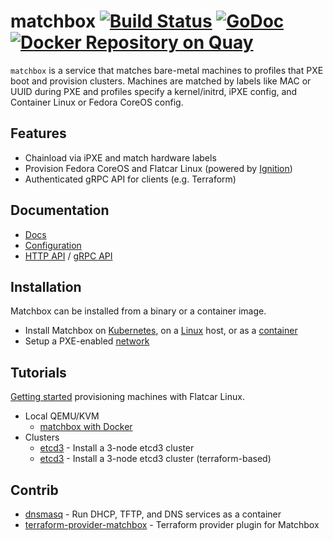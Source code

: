# matchbox [![Build Status](https://travis-ci.org/poseidon/matchbox.svg?branch=master)](https://travis-ci.org/poseidon/matchbox) [![GoDoc](https://godoc.org/github.com/poseidon/matchbox?status.svg)](https://godoc.org/github.com/poseidon/matchbox) [![Docker Repository on Quay](https://quay.io/repository/poseidon/matchbox/status "Docker Repository on Quay")](https://quay.io/repository/poseidon/matchbox)

`matchbox` is a service that matches bare-metal machines to profiles that PXE boot and provision clusters. Machines are matched by labels like MAC or UUID during PXE and profiles specify a kernel/initrd, iPXE config, and Container Linux or Fedora CoreOS config.

## Features

* Chainload via iPXE and match hardware labels
* Provision Fedora CoreOS and Flatcar Linux (powered by [Ignition](https://github.com/coreos/ignition))
* Authenticated gRPC API for clients (e.g. Terraform)

## Documentation

* [Docs](https://matchbox.psdn.io/)
* [Configuration](docs/config.md)
* [HTTP API](docs/api-http.md) / [gRPC API](docs/grpc-api.md)

## Installation

Matchbox can be installed from a binary or a container image.

* Install Matchbox on [Kubernetes](docs/deployment.md#kubernetes), on a [Linux](docs/deployment.md) host, or as a [container](docs/deployment.md#docker)
* Setup a PXE-enabled [network](docs/network-setup.md)

## Tutorials

[Getting started](docs/getting-started.md) provisioning machines with Flatcar Linux.

* Local QEMU/KVM
    * [matchbox with Docker](docs/getting-started-docker.md)
* Clusters
    * [etcd3](docs/getting-started-docker.md) - Install a 3-node etcd3 cluster
    * [etcd3](https://github.com/poseidon/matchbox/tree/master/examples/terraform/etcd3-install) - Install a 3-node etcd3 cluster (terraform-based)

## Contrib

* [dnsmasq](contrib/dnsmasq/README.md) - Run DHCP, TFTP, and DNS services as a container
* [terraform-provider-matchbox](https://github.com/poseidon/terraform-provider-matchbox) - Terraform provider plugin for Matchbox
